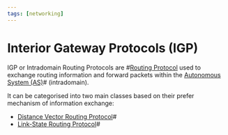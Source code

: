 ```yaml
---
tags: [networking]
---
```


# Interior Gateway Protocols (IGP)

IGP or Intradomain Routing Protocols are #[Routing Protocol](202207061815.md) used
to exchange routing information and forward packets within the
[Autonomous System (AS)](202207071149.md)# (intradomain).

It can be categorised into two main classes based on their prefer mechanism of
information exchange:
- [Distance Vector Routing Protocol](202207071001.md)#
- [Link-State Routing Protocol](202207070959.md)#
